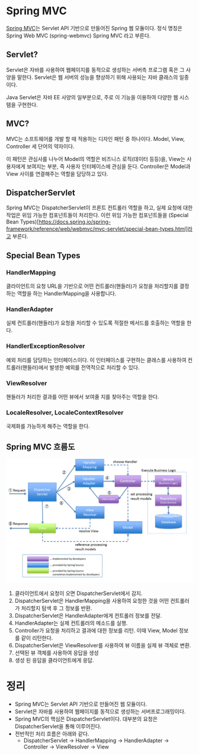 # Spring MVC

[Spring MVC](https://docs.spring.io/spring-framework/reference/web/webmvc.html)는 Servlet API 기반으로 만들어진 Spring 웹 모듈이다.
정식 명칭은 Spring Web MVC (spring-webmvc) Spring MVC 라고 부른다.

## Servlet?
Servlet은 자바를 사용하여 웹페이지를 동적으로 생성하는 서버측 프로그램 혹은 그 사양을 말한다. Servlet은 웹 서버의 성능을 향상하기 위해 사용되는 자바 클래스의 일종이다.

Java Servlet은 자바 EE 사양의 일부분으로, 주로 이 기능을 이용하여 다양한 웹 시스템을 구현한다.

## MVC?
MVC는 소프트웨어를 개발 할 때 적용하는 디자인 패턴 중 하나이다. Model, View, Controller 세 단어의 약자이다.

이 패턴은 관심사를 나누어 Model의 역할은 비즈니스 로직(데이터 등등)을, View는 사용자에게 보여지는 부분, 즉 사용자 인터페이스에 관심을 둔다. Controller은 Model과 View 사이를 연결해주는 역할을 담당하고 있다.

## DispatcherServlet
Spring MVC는 DispatcherServlet이 프론트 컨트롤러 역할을 하고, 실제 요청에 대한 작업은 위임 가능한 컴포넌트들이 처리한다. 이런 위임 가능한 컴포넌트들을 (Special Bean Types)[https://docs.spring.io/spring-framework/reference/web/webmvc/mvc-servlet/special-bean-types.html]라고 부른다.

## Special Bean Types

### HandlerMapping
클라이언트의 요청 URL을 기반으로 어떤 컨트롤러(핸들러)가 요청을 처리할지를 결정하는 역할을 하는 HandlerMapping을 사용합니다.

### HandlerAdapter
실제 컨트롤러(핸들러)가 요청을 처리할 수 있도록 적절한 메서드를 호출하는 역할을 한다.

### HandlerExceptionResolver
예외 처리를 담당하는 인터페이스이다. 이 인터페이스를 구현하는 클래스를 사용하여 컨트롤러(핸들러)에서 발생한 예외를 전역적으로 처리할 수 있다. 

### ViewResolver
핸들러가 처리한 결과를 어떤 뷰에서 보여줄 지를 찾아주는 역할을 한다.  

### LocaleResolver, LocaleContextResolver
국제화를 가능하게 해주는 역할을 한다.

## Spring MVC 흐름도
![dispatcher-servlet-flow.png](dispatcher-servlet-flow.png "출처: https://www.upgrad.com/blog/spring-mvc-flow-diagram/")

1. 클라이언트에서 요청이 오면 DispatcherServlet에서 감지.
2. DispatcherServlet은 HandlerMapping을 사용하여 요청한 것을 어떤 컨트롤러가 처리할지 탐색 후 그 정보를 반환.
3. DispatcherServlet은 HandlerAdapter에게 컨트롤러 정보를 전달.
4. HandlerAdapter는 실제 컨트롤러의 메소드를 실행.
5. Controller가 요청을 처리하고 결과에 대한 정보를 리턴. 이때 View, Model 정보를 같이 리턴한다.
6. DispatcherServlet은 ViewResolver를 사용하여 뷰 이름을 실제 뷰 객체로 변환.
7. 선택된 뷰 객체를 사용하여 응답을 생성
8. 생성 된 응답을 클라이언트에게 응답.

# 정리
- Spring MVC는 Servlet API 기반으로 만들어진 웹 모듈이다.
- Servlet은 자바를 사용하여 웹페이지를 동적으로 생성하는 서버프로그래밍이다.
- Spring MVC의 핵심은 DispatcherServlet이다. 대부분의 요청은 DispatcherServlet을 통해 이루어진다.
- 전반적인 처리 흐름은 아래와 같다.
  - DispatcherServlet -> HandlerMapping -> HandlerAdapter -> Controller -> ViewResolver -> View
